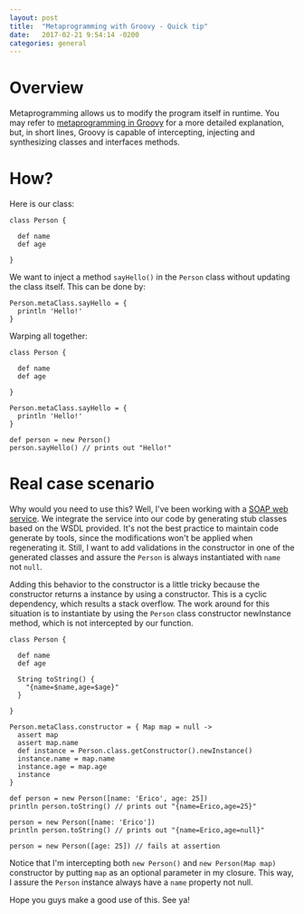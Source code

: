 ```yaml
---
layout: post
title:  "Metaprogramming with Groovy - Quick tip"
date:   2017-02-21 9:54:14 -0200
categories: general
---
```


# Overview

Metaprogramming allows us to modify the program itself in runtime. You may refer to [metaprogramming in Groovy][metaprograming-groovy] for a more detailed explanation, but, in short lines, Groovy is capable of intercepting, injecting and synthesizing classes and interfaces methods.

# How?

Here is our class:

```
class Person {

  def name
  def age

}
```

We want to inject a method `sayHello()` in the `Person` class without updating the class itself. This can be done by:

```
Person.metaClass.sayHello = {
  println 'Hello!'
}
```

Warping all together:

```
class Person {

  def name
  def age

}

Person.metaClass.sayHello = {
  println 'Hello!'
}

def person = new Person()
person.sayHello() // prints out "Hello!"
```

# Real case scenario

Why would you need to use this? Well, I've been working with a [SOAP web service][soap-ws]. We integrate the service into our code by generating stub classes based on the WSDL provided. It's not the best practice to maintain code generate by tools, since the modifications won't be applied when regenerating it. Still, I want to add validations in the constructor in one of the generated classes and assure the `Person` is always instantiated with `name` not `null`.

Adding this behavior to the constructor is a little tricky because the constructor returns a instance by using a constructor. This is a cyclic dependency, which results a stack overflow. The work around for this situation is to instantiate by using the `Person` class constructor newInstance method, which is not intercepted by our function.

```
class Person {

  def name
  def age

  String toString() {
    "{name=$name,age=$age}"
  }

}

Person.metaClass.constructor = { Map map = null ->
  assert map
  assert map.name
  def instance = Person.class.getConstructor().newInstance()
  instance.name = map.name
  instance.age = map.age
  instance
}

def person = new Person([name: 'Erico', age: 25])
println person.toString() // prints out "{name=Erico,age=25}"

person = new Person([name: 'Erico'])
println person.toString() // prints out "{name=Erico,age=null}"

person = new Person([age: 25]) // fails at assertion
```

Notice that I'm intercepting both `new Person()` and `new Person(Map map)` constructor by putting `map` as an optional parameter in my closure. This way, I assure the `Person` instance always have a `name` property not null.

Hope you guys make a good use of this. See ya!

[metaprograming-groovy]: http://groovy-lang.org/metaprogramming.html#_runtime_metaprogramming
[soap-ws]: https://en.wikipedia.org/wiki/SOAP
